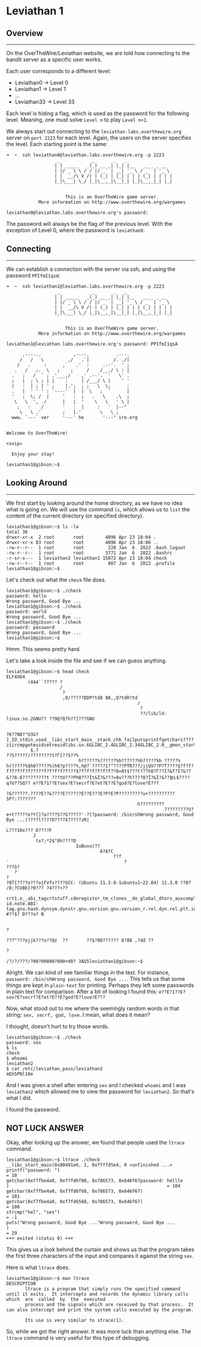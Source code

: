 # Leviathan 1


## Overview

-----------------
On the OverTheWire/Leviathan website, we are told how connecting to the bandit server as a specific user works.

Each user corresponds to a different level:
- Leviathan0 -> Level 0
- Leviathan1 -> Level 1
- ...
- Leviathan33 -> Level 33

Each level is hiding a flag, which is used as the password for the following level. Meaning, one must solve `Level n` to play `Level n+1`.

We always start out connecting to the `leviathan.labs.overthewire.org` server on `port 2223` for each level.
Again, the users on the server specifies the level. Each starting point is the same:

``` text
➜  ~  ssh leviathan0@leviathan.labs.overthewire.org -p 2223          
                   _            _       _   _                        
                  | | _____   _(_) __ _| |_| |__   __ _ _ __         
                  | |/ _ \ \ / / |/ _` | __| '_ \ / _` | '_ \        
                  | |  __/\ V /| | (_| | |_| | | | (_| | | | |       
                  |_|\___| \_/ |_|\__,_|\__|_| |_|\__,_|_| |_|       
                                                                     
                                                                     
                      This is an OverTheWire game server.            
            More information on http://www.overthewire.org/wargames  
                                                                     
leviathan0@leviathan.labs.overthewire.org's password:     
```

The password will always be the flag of the previous level. With the exception of Level 0, where the password is `leviathan0`.


## Connecting

--------------

We can establish a connection with the server via ssh, and using the password `PPIfmI1qsA`:

``` text
➜  ~  ssh leviathan1@leviathan.labs.overthewire.org -p 2223
                   _            _       _   _                 
                  | | _____   _(_) __ _| |_| |__   __ _ _ __  
                  | |/ _ \ \ / / |/ _` | __| '_ \ / _` | '_ \ 
                  | |  __/\ V /| | (_| | |_| | | | (_| | | | |
                  |_|\___| \_/ |_|\__,_|\__|_| |_|\__,_|_| |_|
                                                              

                      This is an OverTheWire game server. 
            More information on http://www.overthewire.org/wargames

leviathan1@leviathan.labs.overthewire.org's password: PPIfmI1qsA

      ,----..            ,----,          .---.
     /   /   \         ,/   .`|         /. ./|
    /   .     :      ,`   .'  :     .--'.  ' ;
   .   /   ;.  \   ;    ;     /    /__./ \ : |
  .   ;   /  ` ; .'___,/    ,' .--'.  '   \' .
  ;   |  ; \ ; | |    :     | /___/ \ |    ' '
  |   :  | ; | ' ;    |.';  ; ;   \  \;      :
  .   |  ' ' ' : `----'  |  |  \   ;  `      |
  '   ;  \; /  |     '   :  ;   .   \    .\  ;
   \   \  ',  /      |   |  '    \   \   ' \ |
    ;   :    /       '   :  |     :   '  |--"
     \   \ .'        ;   |.'       \   \ ;
  www. `---` ver     '---' he       '---" ire.org


Welcome to OverTheWire!

<snip>

  Enjoy your stay!

leviathan1@gibson:~$ 
```

## Looking Around

--------------
We first start by looking around the home directory, as we have no idea what is going on. We will use the command `ls`,
which allows us to `list` the content of the current directory (or specified directory).


``` text
leviathan1@gibson:~$ ls -la
total 36
drwxr-xr-x  2 root       root        4096 Apr 23 18:04 .
drwxr-xr-x 83 root       root        4096 Apr 23 18:06 ..
-rw-r--r--  1 root       root         220 Jan  6  2022 .bash_logout
-rw-r--r--  1 root       root        3771 Jan  6  2022 .bashrc
-r-sr-x---  1 leviathan2 leviathan1 15072 Apr 23 18:04 check
-rw-r--r--  1 root       root         807 Jan  6  2022 .profile
leviathan1@gibson:~$
```

Let's check out what the `check` file does.

``` text
leviathan1@gibson:~$ ./check
password: hello
Wrong password, Good Bye ...
leviathan1@gibson:~$ ./check
password: world
Wrong password, Good Bye ...
leviathan1@gibson:~$ ./check
password: password
Wrong password, Good Bye ...
leviathan1@gibson:~$ 
```

Hmm. This seems pretty hard.

Let's take a look inside the file and see if we can guess anything.

``` text
leviathan1@gibson:~$ head check
ELF4X64 
        (444``????? ?
                    /
                     ?
                     ,0/?????DDP?td8 88,,Q?tdR?td
                                                 /
                                                  ?
                                                  ??/lib/ld-linux.so.2GNU??	??9@?Q?h??]???GNU
                                                                                                   
                                                                                                   ?K??N8?"U3G? ]_IO_stdin_used__libc_start_main__stack_chk_failputsprintfgetchars????ziircmpgeteuidsetreuidlibc.so.6GLIBC_2.4GLIBC_2.34GLIBC_2.0__gmon_start__fii
         $,?
??S?????/????????t?Ѓ[??5??%
                           h??????%??????%h??????%h?????%h ?????% h(?????%$h0?????%(h8?p????%,h@?`?????1?^????PTR???/jjQV??P?T????$?f?f?f?f?f?f?f?????f?f?f?f?f???$?f?f?f?f?f?f??8=8t$???t???h8?Ѓ??Í?&f?Í?&??&??8-8?????????t ???tU???Ph8?҃??Ít&Í?&???=8u???h????8?Í?&Í?&??늍L$????q?U??SQ?? e??E?1??E?sex?E?secrf?E?et?E??E?god?E?love?E???
                                                                                                                                                         ?&??????.????E??&????E??????E??E???E?P?E?P?????????u+??????????SP?:???????
                                                 h?????????
                                                           ?????????U?e+t?????e?Y[]?a????S??G?????'-?[?password: /bin/shWrong password, Good Bye ...(????l????D????X?????zR|
                                                                                                                                                                           L???10x??? D????F
          J
           tx?;*2$"0h????D
                          IuBuxu|??
                                   A?A?C
                                        ??f
̒                                           ?
???ô?
   ?
?
?8T{????o???ojFVfv????GCC: (Ubuntu 11.3.0-1ubuntu1~22.04) 11.3.0 ??0?
/8;?CU8b}?0??? ?4???<??
   crt1.o__abi_tagcrtstuff.cderegister_tm_clones__do_global_dtors_auxcompleted.0__do_global_dtors_aux_fini_array_entryframe_dummy__frame_dummy_init_array_entrycheck.c__FRAME_END___DYNAMIC__GNU_EH_FRAME_HDR_GLOBAL_OFFSET_TABLE_strcmp@GLIBC_2.0__libc_start_main@GLIBC_2.34__x86.get_pc_thunk.bxprintf@GLIBC_2.0getchar@GLIBC_2.0_edata_fini__stack_chk_fail@GLIBC_2.4geteuid@GLIBC_2.0__data_startputs@GLIBC_2.0system@GLIBC_2.0__gmon_start____dso_handle_IO_stdin_usedsetreuid@GLIBC_2.0_end_dl_relocate_static_pie_fp_hw__bss_startmain__TMC_END___init.symtab.strtab.shstrtab.interp.note.gnu.build-id.note.ABI-tag.gnu.hash.dynsym.dynstr.gnu.version.gnu.version_r.rel.dyn.rel.plt.init.text.fini.rodata.eh_frame_hdr.eh_frame.init_array.fini_array.dynamic.got.got.plt.data.bss.comment?#??$? D???o? N

                                                                          ?
                                                                          ???^???ojjk???o??@z  ??       ??$?00?????? 8?88 ,?dd ??
                                                                                                                                 ?
                                                                                                                                 /?/?/???/?00?00880?080+d0?	3AU5leviathan1@gibson:~$ 

```

Alright. We can kind of see familiar things in the text. For instance, `password: /bin/shWrong password, Good Bye ...`. 
This tells us that some things are kept in `plain-text` for printing. Perhaps they left some passwords in plain text
for comparison. After a bit of looking I found this: `e??E?1??E?sex?E?secrf?E?et?E??E?god?E?love?E???`

Now, what stood out to me where the seemingly random words in that string: `sex, secrf, god, love`. I mean, what does it
mean? 

I thought, doesn't hurt to try those words.


``` text
leviathan1@gibson:~$ ./check
password: sex
$ ls
check
$ whoami       
leviathan2
$ cat /etc/leviathan_pass/leviathan2
mEh5PNl10e
```

And I was given a shell after entering `sex` and I checked `whoami` and I was `leviathan2` which allowed me to view the
password for `leviathan2`. So that's what I did.

I found the password. 


## NOT LUCK ANSWER

Okay, after looking up the answer, we found that people used the `ltrace` command. 

``` text
leviathan1@gibson:~$ ltrace ./check
__libc_start_main(0x80491e6, 1, 0xffffd5e4, 0 <unfinished ...>
printf("password: ")                                                                                          = 10
getchar(0xf7fbe4a0, 0xf7fd6f80, 0x786573, 0x646f67password: helllo
)                                                           = 104
getchar(0xf7fbe4a0, 0xf7fd6f68, 0x786573, 0x646f67)                                                           = 101
getchar(0xf7fbe4a0, 0xf7fd6568, 0x786573, 0x646f67)                                                           = 108
strcmp("hel", "sex")                                                                                          = -1
puts("Wrong password, Good Bye ..."Wrong password, Good Bye ...
)                                                                          = 29
+++ exited (status 0) +++
```

This gives us a look behind the curtain and shows us that the program takes the first three characters of the input and
compares it against the string `sex`. 

Here is what `ltrace` does.

``` text
leviathan1@gibson:~$ man ltrace
DESCRIPTION
       ltrace is a program that simply runs the specified command until it exits.  It intercepts and records the dynamic library calls  which  are  called  by  the  executed
       process and the signals which are received by that process.  It can also intercept and print the system calls executed by the program.

       Its use is very similar to strace(1).
```


So, while we got the right answer. It was more luck than anything else. The `ltrace` command is very useful for this type
of debugging.

